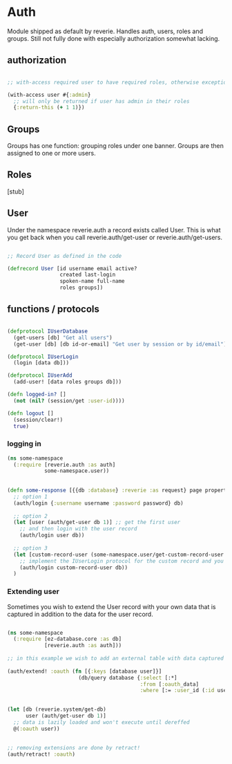 # Auth

Module shipped as default by reverie. Handles auth, users, roles and groups. Still not fully done with especially authorization somewhat lacking.


## authorization

```clojure

;; with-access required user to have required roles, otherwise exception is thrown

(with-access user #{:admin}
  ;; will only be returned if user has admin in their roles
  {:return-this (+ 1 1)})
```



## Groups

Groups has one function: grouping roles under one banner. Groups are then assigned to one or more users.

## Roles

[stub]


## User

Under the namespace reverie.auth a record exists called User. This is what you get back when you call reverie.auth/get-user or reverie.auth/get-users.


```clojure

;; Record User as defined in the code

(defrecord User [id username email active?
                 created last-login
                 spoken-name full-name
                 roles groups])
```

## functions / protocols

```clojure

(defprotocol IUserDatabase
  (get-users [db] "Get all users")
  (get-user [db] [db id-or-email] "Get user by session or by id/email"))

(defprotocol IUserLogin
  (login [data db]))

(defprotocol IUserAdd
  (add-user! [data roles groups db]))

(defn logged-in? []
  (not (nil? (session/get :user-id))))

(defn logout []
  (session/clear!)
  true)


```

### logging in

```clojure
(ns some-namespace
  (:require [reverie.auth :as auth]
            some-namespace.user))
  
  
(defn some-response [{{db :database} :reverie :as request} page properties {:keys [username password] :as params}]
  ;; option 1
  (auth/login {:username username :password password} db)
  
  ;; option 2
  (let [user (auth/get-user db 1)] ;; get the first user
    ;; and then login with the user record
    (auth/login user db))
    
  ;; option 3
  (let [custom-record-user (some-namespace.user/get-custom-record-user username password)]
    ;; implement the IUserLogin protocol for the custom record and you can do this
    (auth/login custom-record-user db))
  )
```



### Extending user

Sometimes you wish to extend the User record with your own data that is captured in addition to the data for the user record.

```clojure

(ns some-namespace
  (:require [ez-database.core :as db]
            [reverie.auth :as auth]))
           
;; in this example we wish to add an external table with data captured from OAuth logins
           
(auth/extend! :oauth (fn [{:keys [database user]}]
                       (db/query database {:select [:*]
                                           :from [:oauth_data]
                                           :where [:= :user_id (:id user)]})))
                                           

(let [db (reverie.system/get-db)
      user (auth/get-user db 1)]
  ;; data is lazily loaded and won't execute until dereffed
  @(:oauth user))
  
  
;; removing extensions are done by retract!
(auth/retract! :oauth)
```
